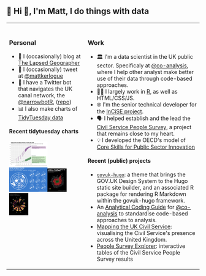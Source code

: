 ## :wave: Hi :wave:, I'm Matt, I do things with data


<table>
<tr>
<td valign="top">
<img src="https://github.com/mattkerlogue/mattkerlogue/raw/main/spacer.gif" width="400" height="1" />

### Personal

- :memo: I (occasionally) blog at [The Lapsed Geographer](https://lapsedgeographer.london/)
- :loudspeaker: I (occasionally) tweet at [@mattkerlogue](https://twitter.com/mattkerlogue)
- :robot: I have a Twitter bot that navigates the UK canal network, the [@narrowbotR](https://twitter.com/narrowbotR), ([repo](http://github.com/mattkerlogue/narrowbotR))
- :bar_chart: I also make charts of [TidyTuesday data](http://github.com/mattkerlogue/tidytuesday)

#### Recent tidytuesday charts
<img src="https://github.com/mattkerlogue/tidytuesday/raw/main/2021/2021-02-02_hbcu.png" width="100" /><img src="https://github.com/mattkerlogue/tidytuesday/raw/main/2021/2021-01-26_plastics.png" width="100" /><img src="https://github.com/mattkerlogue/tidytuesday/raw/main/2021/2021-01-19_kenya_census.png" width="50" /><img src="https://github.com/mattkerlogue/tidytuesday/raw/main/2021/2021-01-12_tate_reasons_art_labelled.png" width="50" />
</td>
<td valign="top">
<img src="https://github.com/mattkerlogue/mattkerlogue/raw/main/spacer.gif" width="400" height="1" />

### Work

- :classical_building: I'm a data scientist in the UK public sector. Specificaly at [@co-analysis](https://github.com/co-analysis), where I help other analyst make better use of their data through code-based approaches.
- :man_technologist: I largely work in [R](https://www.r-project.org), as well as HTML/CSS/JS.
- :globe_with_meridians: I'm the senior technical developer for the [InCiSE project](https://incise-project.github.io).
- :speaking_head: I helped establish and the lead the [Civil Service People Survey](https://www.gov.uk/government/collections/civil-service-people-survey-hub), a project that remains close to my heart.
- :bulb: I developed the OECD's model of [Core Skills for Public Sector Innovation](https://oecd-opsi.org/projects/innovation-skills/)


#### Recent (public) projects

- [`govuk-hugo`](https://co-analysis.github.io/govuk-hugo-demo/): a theme that brings the GOV.UK Design System to the Hugo static site builder, and an associated R package for rendering R Markdown within the govuk-hugo framework.
- An [Analytical Coding Guide](https://co-analysis.github.io/coding-guide/) for [@co-analysis](https://github.com/co-analysis/) to standardise code-based approaches to analysis.
- [Mapping the UK Civil Service](https://co-analysis.github.io/csmapping/): visualising the Civil Service's presence across the United Kingdom.
- [People Survey Explorer](https://co-analysis.github.io/people-survey-explorer/): interactive tables of the Civil Service People Survey results
</td>
</tr>
</table>

